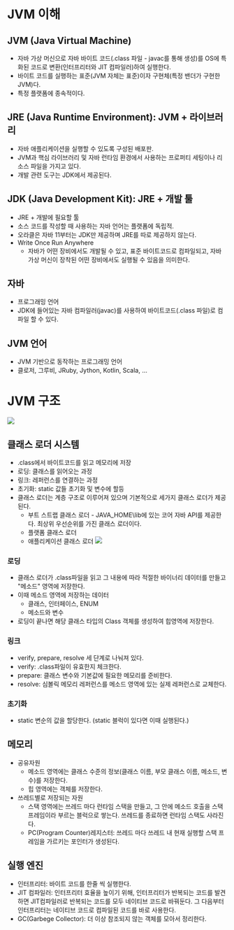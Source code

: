 # JVM 이해

## JVM (Java Virtual Machine)
* 자바 가상 머신으로 자바 바이트 코드(.class 파일 - javac를 통해 생성)를 OS에 특화된 코드로 변환(인터프리터와 JIT 컴파일러)하여 실행한다.
* 바이트 코드를 실행하는 표준(JVM 자체는 표준)이자 구현체(특정 밴더가 구현한 JVM)다.
* 특정 플랫폼에 종속적이다.

## JRE (Java Runtime Environment): JVM + 라이브러리
* 자바 애플리케이션을 실행할 수 있도록 구성된 배포판.
* JVM과 핵심 라이브러리 및 자바 런타임 환경에서 사용하는 프로퍼티 세팅이나 리소스
파일을 가지고 있다.
* 개발 관련 도구는 JDK에서 제공된다.


## JDK (Java Development Kit): JRE + 개발 툴
* JRE + 개발에 필요할 툴
* 소스 코드를 작성할 때 사용하는 자바 언어는 플랫폼에 독립적.
* 오라클은 자바 11부터는 JDK만 제공하며 JRE를 따로 제공하지 않는다.
* Write Once Run Anywhere
    * 자바가 어떤 장비에서도 개발될 수 있고, 표준 바이트코드로 컴파일되고, 자바 가상 머신이 장착된 어떤 장비에서도 실행될 수 있음을 의미한다.


## 자바
* 프로그래밍 언어
* JDK에 들어있는 자바 컴파일러(javac)를 사용하여 바이트코드(.class 파일)로 컴파일 할
수 있다.


## JVM 언어
* JVM 기반으로 동작하는 프로그래밍 언어
* 클로저, 그루비, JRuby, Jython, Kotlin, Scala, ...



# JVM 구조

![](https://i.imgur.com/X1sOC7J.png)

## 클래스 로더 시스템
* .class에서 바이트코드를 읽고 메모리에 저장
* 로딩: 클래스를 읽어오는 과정
* 링크: 레퍼런스를 연결하는 과정
* 초기화: static 값들 초기화 및 변수에 할등
* 클래스 로더는 계층 구조로 이루어져 있으며 기본적으로 세가지 클래스 로더가 제공된다.
    * 부트 스트랩 클래스 로더 - JAVA_HOME\lib에 있는 코어 자바 API를 제공한다. 최상위 우선순위를 가진 클래스 로더이다.
    * 플랫폼 클래스 로더
    * 애플리케이션 클래스 로더
![](https://i.imgur.com/MgwqbMd.png)


### 로딩
* 클래스 로더가 .class파일을 읽고 그 내용에 따라 적절한 바이너리 데이터를 만들고 "메소드" 영역에 저장한다.
* 이때 메소드 영역에 저장하는 데이터
    * 클래스, 인터페이스, ENUM
    * 메소드와 변수
* 로딩이 끝나면 해당 클래스 타입의 Class 객체를 생성하여 힙영역에 저장한다.
### 링크  
* verify, prepare, resolve 세 단계로 나눠져 있다.
* verify: .class파일이 유효한지 체크한다.
* prepare: 클래스 변수와 기본값에 필요한 메모리를 준비한다.
* resolve: 심볼릭 메모리 레퍼런스를 메소드 영역에 있는 실제 레퍼런스로 교체한다.

### 초기화
* static 변순의 값을 할당한다. (static 블럭이 있다면 이때 실행된다.)

## 메모리
* 공유자원
    * 메소드 영역에는 클래스 수준의 정보(클래스 이름, 부모 클래스 이름, 메소드, 변수)를 저장한다.
    * 힙 영역에는 객체를 저장한다.
* 쓰레드별로 저장되는 자원
    * 스택 영역에는 쓰레드 마다 런타임 스택을 만들고, 그 안에 메소드 호출을 스택 프레임이라 부르는 블럭으로 쌓는다. 쓰레드를 종료하면 런타임 스택도 사라진다.
    * PC(Program Counter)레지스터: 쓰레드 마다 쓰레드 내 현재 실행할 스택 프레임을 가르키는 포인터가 생성된다.

## 실행 엔진
* 인터프리터: 바이트 코드를 한줄 씩 실행한다.
* JIT 컴파일러: 인터프리터 효율을 높이기 위해, 인터프리터가 반복되는 코드를 발견하면 JIT컴파일러로 반복되는 코드를 모두 네이티브 코드로 바꿔둔다. 그 다음부터 인터프리터는 네이티브 코드로 컴파일된 코드를 바로 사용한다.
* GC(Garbege Collector): 더 이상 참조되지 않는 객체를 모아서 정리한다.

